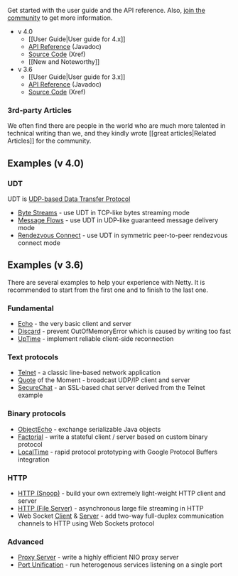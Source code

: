Get started with the user guide and the API reference. Also, [join the community](http://netty.io/community.html) to get more information.

* v 4.0
  * [[User Guide|User guide for 4.x]]
  * [API Reference](http://netty.io/4.0/api/) (Javadoc)
  * [Source Code](http://netty.io/4.0/xref/) (Xref)
  * [[New and Noteworthy]]
* v 3.6
  * [[User Guide|User guide for 3.x]]
  * [API Reference](http://netty.io/3.6/api/) (Javadoc)
  * [Source Code](http://netty.io/3.6/xref/) (Xref)

### 3rd-party Articles

We often find there are people in the world who are much more talented in technical writing than we, and they kindly wrote [[great articles|Related Articles]] for the community.

## Examples (v 4.0)

### UDT

UDT is [UDP-based Data Transfer Protocol](http://en.wikipedia.org/wiki/UDP-based_Data_Transfer_Protocol)

* [Byte Streams](https://github.com/netty/netty/tree/master/example/src/main/java/io/netty/example/udt/echo/bytes) - use UDT in TCP-like bytes streaming mode
* [Message Flows](https://github.com/netty/netty/tree/master/example/src/main/java/io/netty/example/udt/echo/message) - use UDT in UDP-like guaranteed message delivery mode
* [Rendezvous Connect](https://github.com/netty/netty/tree/master/example/src/main/java/io/netty/example/udt/echo/rendevous) - use UDT in symmetric peer-to-peer rendezvous connect mode

## Examples (v 3.6)

There are several examples to help your experience with Netty. It is recommended to start from the first one and to finish to the last one.

### Fundamental

* [Echo](http://netty.io/3.6/xref/org/jboss/netty/example/echo/package-summary.html) - the very basic client and server
* [Discard](http://netty.io/3.6/xref/org/jboss/netty/example/discard/package-summary.html) - prevent OutOfMemoryError which is caused by writing too fast
* [UpTime](http://netty.io/3.6/xref/org/jboss/netty/example/uptime/package-summary.html) - implement reliable client-side reconnection

### Text protocols

* [Telnet](http://netty.io/3.6/xref/org/jboss/netty/example/telnet/package-summary.html) - a classic line-based network application
* [Quote](http://netty.io/3.6/xref/org/jboss/netty/example/qotm/package-summary.html) of the Moment - broadcast UDP/IP client and server
* [SecureChat](http://netty.io/3.6/xref/org/jboss/netty/example/securechat/package-summary.html) - an SSL-based chat server derived from the Telnet example

### Binary protocols

* [ObjectEcho](http://netty.io/3.6/xref/org/jboss/netty/example/objectecho/package-summary.html) - exchange serializable Java objects
* [Factorial](http://netty.io/3.6/xref/org/jboss/netty/example/objectecho/package-summary.html) - write a stateful client / server based on custom binary protocol
* [LocalTime](http://netty.io/3.6/xref/org/jboss/netty/example/localtime/package-summary.html) - rapid protocol prototyping with Google Protocol Buffers integration

### HTTP

* [HTTP (Snoop)](http://netty.io/3.6/xref/org/jboss/netty/example/http/snoop/package-summary.html) - build your own extremely light-weight HTTP client and server
* [HTTP (File Server)](http://netty.io/3.6/xref/org/jboss/netty/example/http/file/package-summary.html) - asynchronous large file streaming in HTTP
* Web Socket [Client](http://netty.io/3.6/xref/org/jboss/netty/example/http/websocketx/client/package-summary.html) & [Server](http://netty.io/3.6/xref/org/jboss/netty/example/http/websocketx/server/package-summary.html) - add two-way full-duplex communication channels to HTTP using Web Sockets protocol

### Advanced

* [Proxy Server](http://netty.io/3.6/xref/org/jboss/netty/example/proxy/package-summary.html) - write a highly efficient NIO proxy server
* [Port Unification](http://netty.io/3.6/xref/org/jboss/netty/example/portunification/package-summary.html) - run heterogenous services listening on a single port

